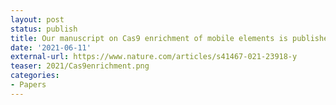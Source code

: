 ```yaml
---
layout: post
status: publish
title: Our manuscript on Cas9 enrichment of mobile elements is published in Nature Communications!
date: '2021-06-11'
external-url: https://www.nature.com/articles/s41467-021-23918-y
teaser: 2021/Cas9enrichment.png
categories:
- Papers
---
```


